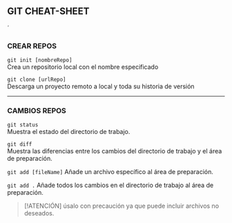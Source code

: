 ## GIT CHEAT-SHEET
´

### CREAR REPOS

`git init [nombreRepo]`  
Crea un repositorio local con el nombre especificado

`git clone [urlRepo]`  
Descarga un proyecto remoto a local y toda su historia de versión
 
---

### CAMBIOS REPOS

`git status`  
Muestra el estado del directorio de trabajo.

`git diff`  
Muestra las diferencias entre los cambios del directorio de trabajo y el área de preparación. 

`git add [fileName]`
Añade un archivo específico al área de preparación.

`git add .`
Añade todos los cambios en el directorio de trabajo al área de preparación.
> [!ATENCIÓN]
> úsalo con precaución ya que puede incluir archivos no deseados.
